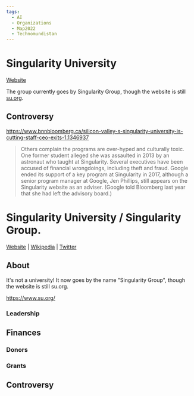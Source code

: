 ```yaml
---
tags:
  - AI
  - Organizations
  - Map2022
  - Technomundistan
---
```

# Singularity University

[Website](https://su.org)

The group currently goes by Singularity Group, though the website is still [su.org](https://www.su.org/).

## Controversy

https://www.bnnbloomberg.ca/silicon-valley-s-singularity-university-is-cutting-staff-ceo-exits-1.1346937

> Others complain the programs are over-hyped and culturally toxic. One former student alleged she was assaulted in 2013 by an astronaut who taught at Singularity. Several executives have been accused of financial wrongdoings, including theft and fraud. Google ended its support of a key program at Singularity in 2017, although a senior program manager at Google, Jen Phillips, still appears on the Singularity website as an adviser. (Google told Bloomberg last year that she had left the advisory board.)

# Singularity University / Singularity Group.

[Website](https://www.su.org/) | [Wikipedia]() |  [Twitter]()

## About

It's not a university! It now goes by the name "Singularity Group", though the website is still su.org.

https://www.su.org/

### Leadership

## Finances

### Donors

### Grants


## Controversy

